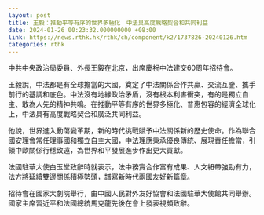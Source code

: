 ```yaml
---
layout: post
title: 王毅：推動平等有序的世界多極化　中法具高度戰略契合和共同利益
date: 2024-01-26 00:23:32.000000000 +08:00
link: https://news.rthk.hk/rthk/ch/component/k2/1737826-20240126.htm
categories: rthk
---
```


中共中央政治局委員、外長王毅在北京，出席慶祝中法建交60周年招待會。

王毅說，中法都是有全球擔當的大國，奠定了中法關係合作共贏、交流互鑒、攜手前行的基調和底色。中法沒有地緣政治矛盾，沒有根本利害衝突，有的是獨立自主、敢為人先的精神共鳴。在推動平等有序的世界多極化、普惠包容的經濟全球化上，中法具有高度戰略契合和廣泛共同利益。

他說，世界進入動蕩變革期，新的時代挑戰賦予中法關係新的歷史使命。作為聯合國安理會常任理事國和獨立自主大國，中法理應秉承優良傳統、展現責任擔當，引領中歐關係行穩致遠，為世界和平發展進步作出更大貢獻。

法國駐華大使白玉堂致辭時就表示，法中務實合作富有成果、人文紐帶強勁有力，法方將延續雙邊關係積極勢頭，譜寫新時代兩國友好新篇章。

招待會在國家大劇院舉行，由中國人民對外友好協會和法國駐華大使館共同舉辦。國家主席習近平和法國總統馬克龍先後在會上發表視頻致辭。
